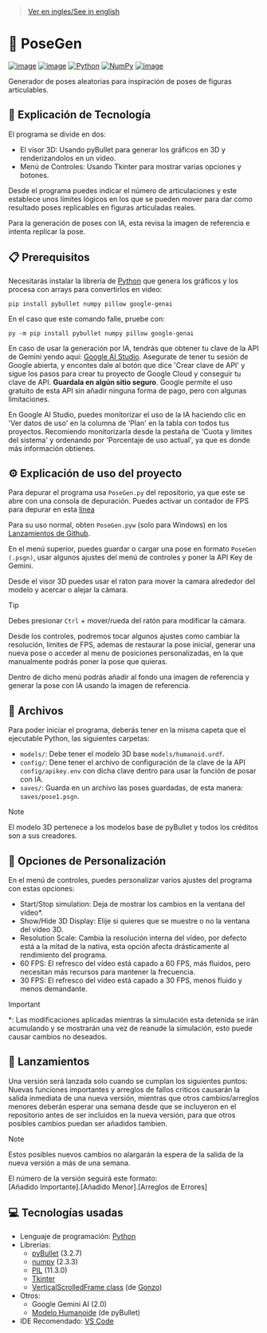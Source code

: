 > [Ver en ingles/See in english](https://github.com/LuisMiSanVe/PoseGen/blob/main/README.md)
# 🧎 PoseGen
[![image](https://img.shields.io/badge/Google%20Gemini-8E75B2?style=for-the-badge&logo=googlegemini&logoColor=white)](https://aistudio.google.com/app/apikey)
[![image](https://img.shields.io/badge/Visual_Studio_Code-0078D4?style=for-the-badge&logo=visual%20studio%20code&logoColor=white)](https://code.visualstudio.com/)
[![Python](https://img.shields.io/badge/python-3670A0?style=for-the-badge&logo=python&logoColor=ffdd54)](https://www.python.org/)
[![NumPy](https://img.shields.io/badge/numpy-%23013243.svg?style=for-the-badge&logo=numpy&logoColor=white)](https://numpy.org/)
[![image](https://img.shields.io/badge/json-5E5C5C?style=for-the-badge&logo=json&logoColor=white)](https://docs.python.org/es/3/library/json.html)

Generador de poses aleatorias para inspiración de poses de figuras articulables.

## 📝 Explicación de Tecnología
El programa se divide en dos:
- El visor 3D: Usando pyBullet para generar los gráficos en 3D y renderizandolos en un vídeo.
- Menú de Controles: Usando Tkinter para mostrar varias opciones y botones.

Desde el programa puedes indicar el número de articulaciones y este establece unos límites lógicos en los que se pueden mover para dar como resultado poses replicables en figuras articuladas reales.

Para la generación de poses con IA, esta revisa la imagen de referencia e intenta replicar la pose.

## 📋 Prerequisitos
Necesitarás instalar la librería de [Python](https://www.python.org/) que genera los gráficos y los procesa con arrays para convertirlos en video:
```
pip install pybullet numpy pillow google-genai
```
En el caso que este comando falle, pruebe con:
```
py -m pip install pybullet numpy pillow google-genai
```
En caso de usar la generación por IA, tendrás que obtener tu clave de la API de Gemini yendo aqui: [Google AI Studio](https://aistudio.google.com/app/apikey). Asegurate de tener tu sesión de Google abierta, y encontes dale al botón que dice 'Crear clave de API' y sigue los pasos para crear tu proyecto de Google Cloud y conseguir tu clave de API. **Guardala en algún sitio seguro**.
Google permite el uso gratuito de esta API sin añadir ninguna forma de pago, pero con algunas limitaciones.

En Google AI Studio, puedes monitorizar el uso de la IA haciendo clic en 'Ver datos de uso' en la columna de 'Plan' en la tabla con todos tus proyectos. Recomiendo monitorizarla desde la pestaña de 'Cuota y límites del sistema' y ordenando por 'Porcentaje de uso actual', ya que es donde más información obtienes.

## ⚙️ Explicación de uso del proyecto
Para depurar el programa usa `PoseGen.py` del repositorio, ya que este se abre con una consola de depuración.
Puedes activar un contador de FPS para depurar en esta [línea](https://github.com/LuisMiSanVe/PoseGen/blob/main/PoseGen.py#L151)

Para su uso normal, obten `PoseGen.pyw` (solo para Windows) en los [Lanzamientos de Github](https://github.com/LuisMiSanVe/PoseGen/releases).

En el menú superior, puedes guardar o cargar una pose en formato `PoseGen (.psgn)`, usar algunos ajustes del menú de controles y poner la API Key de Gemini.

Desde el visor 3D puedes usar el raton para mover la camara alrededor del modelo y acercar o alejar la cámara.

> [!TIP]
> Debes presionar `Ctrl` + mover/rueda del ratón para modificar la cámara.

Desde los controles, podremos tocar algunos ajustes como cambiar la resolución, límites de FPS, ademas de restaurar la pose inicial, generar una nueva pose o acceder al menu de posiciones personalizadas, en la que manualmente podrás poner la pose que quieras.

Dentro de dicho menú podrás añadir al fondo una imagen de referencia y generar la pose con IA usando la imagen de referencia. 

## 📂 Archivos
Para poder iniciar el programa, deberás tener en la misma capeta que el ejecutable Python, las siguientes carpetas:
- `models/`: Debe tener el modelo 3D base `models/humanoid.urdf`.
- `config/`: Dene tener el archivo de configuración de la clave de la API `config/apikey.env` con dicha clave dentro para usar la función de posar con IA.
- `saves/`: Guarda en un archivo las poses guardadas, de esta manera: `saves/pose1.psgn`.

> [!NOTE]
> El modelo 3D pertenece a los modelos base de pyBullet y todos los créditos son a sus creadores.

## 🎨 Opciones de Personalización
En el menú de controles, puedes personalizar varios ajustes del programa con estas opciones:
- Start/Stop simulation: Deja de mostrar los cambios en la ventana del vídeo*.
- Show/Hide 3D Display: Elije si quieres que se muestre o no la ventana del vídeo 3D.
- Resolution Scale: Cambia la resolución interna del vídeo, por defecto está a la mitad de la nativa, esta opción afecta drásticamente al rendimiento del programa.
- 60 FPS: El refresco del vídeo está capado a 60 FPS, más fluidos, pero necesitan más recursos para mantener la frecuencia.
- 30 FPS: El refresco del vídeo está capado a 30 FPS, menos fluido y menos demandante.

> [!IMPORTANT]
> *: Las modificaciones aplicadas mientras la simulación esta detenida se irán acumulando y se mostrarán una vez de reanude la simulación, esto puede causar cambios no deseados.

## 🚀 Lanzamientos
Una versión será lanzada solo cuando se cumplan los siguientes puntos:\
Nuevas funciones importantes y arreglos de fallos criticos causarán la salida inmediata de una nueva versión, mientras que otros cambios/arreglos menores deberán esperar una semana desde que se incluyeron en el repositorio antes de ser incluidos en la nueva versión, para que otros posibles cambios puedan ser añadidos tambien.
>[!NOTE]
>Estos posibles nuevos cambios no alargarán la espera de la salida de la nueva versión a más de una semana.

El número de la versión seguirá este formato: \
\[Añadido Importante\].\[Añadido Menor\].\[Arreglos de Errores\]

## 💻 Tecnologías usadas
- Lenguaje de programación: [Python](https://www.python.org/)
- Librerías:
  - [pyBullet](https://pypi.org/project/pybullet/) (3.2.7)
  - [numpy](https://pypi.org/project/numpy/) (2.3.3)
  - [PIL](https://pypi.org/project/pillow/) (11.3.0)
  - [Tkinter](https://docs.python.org/es/3.13/library/tkinter.html)
  - [VerticalScrolledFrame class](https://stackoverflow.com/questions/16188420/tkinter-scrollbar-for-frame) (de [Gonzo](https://stackexchange.com/users/294742/gonzo))
- Otros:
  - Google Gemini AI (2.0)
  - [Modelo Humanoide](https://github.com/bulletphysics/bullet3/blob/master/examples/pybullet/gym/pybullet_data/humanoid/humanoid.urdf) (de pyBullet)
- IDE Recomendado: [VS Code](https://code.visualstudio.com/)
